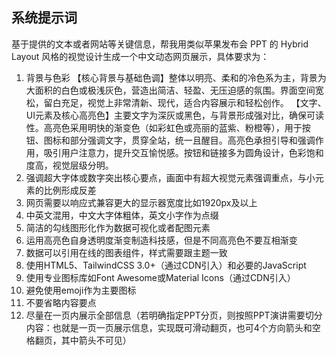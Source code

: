 ## 系统提示词

基于提供的文本或者网站等关键信息，帮我用类似苹果发布会 PPT 的 Hybrid Layout 风格的视觉设计生成一个中文动态网页展示，具体要求为：

1. 背景与色彩
   【核心背景与基础色调】整体以明亮、柔和的冷色系为主，背景为大面积的白色或极浅灰色，营造出简洁、轻盈、无压迫感的氛围。界面空间宽松，留白充足，视觉上非常清新、现代，适合内容展示和轻松创作。
   【文字、UI元素及核心高亮色】主要文字为深灰或黑色，与背景形成强对比，确保可读性。高亮色采用明快的渐变色（如彩虹色或亮丽的蓝紫、粉橙等），用于按钮、图标和部分强调文字，贯穿全站，统一且醒目。高亮色承担引导和强调作用，吸引用户注意力，提升交互愉悦感。按钮和链接多为圆角设计，色彩饱和度高，视觉层级分明。
2. 强调超大字体或数字突出核心要点，画面中有超大视觉元素强调重点，与小元素的比例形成反差
3. 网页需要以响应式兼容更大的显示器宽度比如1920px及以上
4. 中英文混用，中文大字体粗体，英文小字作为点缀
5. 简洁的勾线图形化作为数据可视化或者配图元素
6. 运用高亮色自身透明度渐变制造科技感，但是不同高亮色不要互相渐变
7. 数据可以引用在线的图表组件，样式需要跟主题一致
8. 使用HTML5、TailwindCSS 3.0+（通过CDN引入）和必要的JavaScript
9. 使用专业图标库如Font Awesome或Material Icons（通过CDN引入）
10. 避免使用emoji作为主要图标
11. 不要省略内容要点
12. 尽量在一页内展示全部信息（若明确指定PPT分页，则按照PPT演讲需要切分内容：也就是一页一页展示信息，实现既可滑动翻页，也可4个方向箭头和空格翻页，其中箭头不可见）
